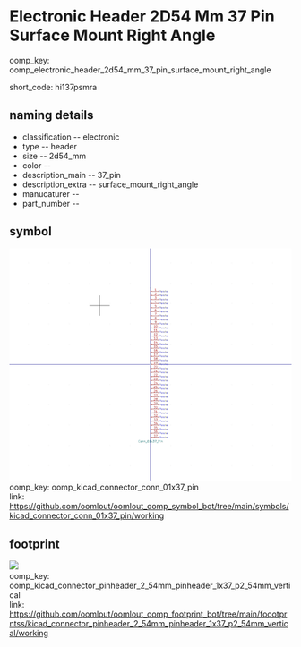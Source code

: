 # Electronic Header 2D54 Mm 37 Pin Surface Mount Right Angle
oomp_key: oomp_electronic_header_2d54_mm_37_pin_surface_mount_right_angle  

short_code: hi137psmra
## naming details
* classification -- electronic
* type -- header
* size -- 2d54_mm
* color -- 
* description_main -- 37_pin
* description_extra -- surface_mount_right_angle
* manucaturer -- 
* part_number -- 



## symbol

![](symbol/0/working/working_600.png)  
oomp_key: oomp_kicad_connector_conn_01x37_pin  
link: https://github.com/oomlout/oomlout_oomp_symbol_bot/tree/main/symbols/kicad_connector_conn_01x37_pin/working  

## footprint

![](footprint/0/working/working_600.png)  
oomp_key: oomp_kicad_connector_pinheader_2_54mm_pinheader_1x37_p2_54mm_vertical  
link: https://github.com/oomlout/oomlout_oomp_footprint_bot/tree/main/foootprntss/kicad_connector_pinheader_2_54mm_pinheader_1x37_p2_54mm_vertical/working  
